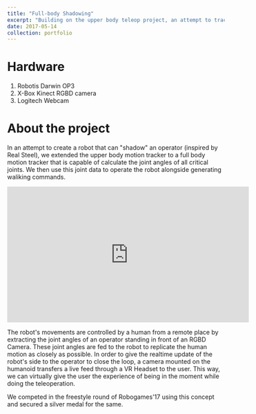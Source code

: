 ```yaml
---
title: "Full-body Shadowing"
excerpt: "Building on the upper body teleop project, an attempt to track the whole upper body was done and the joint angles were replicated by the robot to shadow the operator. <br/><br/><img src='/images/Shadow.jpg'>"
date: 2017-05-14
collection: portfolio
---
```


Hardware
===
1. Robotis Darwin OP3
2. X-Box Kinect RGBD camera 
3. Logitech Webcam

About the project
===
In an attempt to create a robot that can "shadow" an operator (inspired by Real Steel), we extended the upper body motion tracker to a full body motion tracker that is capable of calculate the joint angles of all critical joints.
We then use this joint data to operate the robot alongside generating waliking commands.  

<iframe width="560" height="315" src="https://www.youtube.com/embed/znR0XXcpGIs" title="YouTube video player" frameborder="0" allow="accelerometer; autoplay; clipboard-write; encrypted-media; gyroscope; picture-in-picture; web-share" allowfullscreen></iframe>


The robot's movements are controlled by a human from a remote place by extracting the joint angles of an operator standing in front of an RGBD Camera. These joint angles are fed to the robot to replicate the human motion as closely as possible. 
In order to give the realtime update of the robot's side to the operator to close the loop, a camera mounted on the humanoid transfers a live feed through a VR Headset to the user. This way, we can virtually give the user the experience of being in the moment while doing the teleoperation.

We competed in the freestyle round of Robogames'17 using this concept and secured a silver medal for the same.
